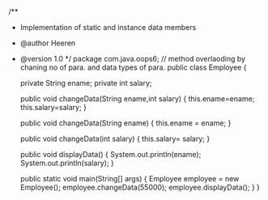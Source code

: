 /**
 * Implementation of static and instance data members
 * @author Heeren
 * @version 1.0
 */
package com.java.oops6;
// method overlaoding by chaning no of para. and data types of para.
public class Employee {
	
	private String ename;
	private int salary; 
	
	public void changeData(String ename,int salary)
	{
		this.ename=ename;
		this.salary=salary;
	}
	
	public void changeData(String ename)
	{
		this.ename = ename;
	}

	public void changeData(int salary)
	{
		this.salary= salary;
	}
	
	public void displayData() {
		System.out.println(ename);
		System.out.println(salary);
	}
	
	public static void main(String[] args) {
		Employee employee = new Employee();
		employee.changeData(55000);
		employee.displayData();
	}
}

